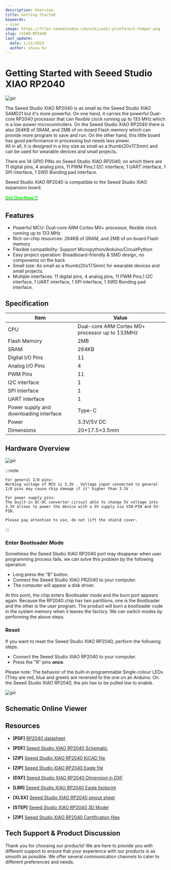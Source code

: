 ```yaml
---
description: Overview
title: Getting Started
keywords:
- xiao
image: https://files.seeedstudio.com/wiki/wiki-platform/S-tempor.png
slug: /XIAO-RP2040
last_update:
  date: 1/11/2023
  author: shuxu hu
---
```


# Getting Started with Seeed Studio XIAO RP2040

<!-- ![](https://files.seeedstudio.com/wiki/XIAO-RP2040/img/102010428_Preview-07.jpg) -->
  <p style={{textAlign: 'center'}}><img src="https://files.seeedstudio.com/wiki/XIAO-RP2040/img/102010428_Preview-07.jpg" alt="pir" width={600} height="auto" /></p>


The Seeed Studio XIAO RP2040 is as small as the Seeed Studio XIAO SAMD21 but it's more powerful. On one hand, it carries the powerful Dual-core RP2040 processor that can flexible clock running up to 133 MHz which is a low-power microcontrollers. On the Seeed Studio XIAO RP2040 there is also 264KB of SRAM, and 2MB of on-board Flash memory which can provide more program to save and run. On the other hand, this little board has good performance in processing but needs less power.  
All in all, it is designed in a tiny size as small as a thumb(20x17.5mm) and can be used for wearable devices and small projects.

There are 14 GPIO PINs on Seeed Studio XIAO RP2040, on which there are 11 digital pins, 4 analog pins, 11 PWM Pins,1 I2C interface, 1 UART interface, 1 SPI interface, 1 SWD Bonding pad interface.

Seeed Studio XIAO RP2040 is compatible to the Seeed Studio XIAO expansion board. 

<div class="get_one_now_container" style={{textAlign: 'center'}}>
    <a class="get_one_now_item" href="https://www.seeedstudio.com/XIAO-RP2040-v1-0-p-5026.html">
    <strong><span><font color={'FFFFFF'} size={"4"}> Get One Now 🖱️</font></span></strong>
    </a>
</div>

## **Features**

- Powerful MCU: Dual-core ARM Cortex M0+ processor, flexible clock running up to 133 MHz
- Rich on-chip resources: 264KB of SRAM, and 2MB of on-board Flash memory
- Flexible compatibility: Support Micropython/Arduino/CircuitPython
-  Easy project operation: Breadboard-friendly & SMD design, no components on the back
- Small size: As small as a thumb(20x17.5mm) for wearable devices and small projects.
- Multiple interfaces: 11 digital pins, 4 analog pins, 11 PWM Pins,1 I2C interface, 1 UART interface, 1 SPI interface, 1 SWD Bonding pad interface.

## **Specification**

|Item|Value|
|---|---|
|CPU|Dual-core ARM Cortex M0+ processor up to 133MHz|
|Flash Memory|2MB|
|SRAM|264KB|
|Digital I/O Pins|11|
|Analog I/O Pins|4|
|PWM Pins|11|
|I2C interface|1|
|SPI interface|1|
|UART interface|1|
|Power supply and downloading interface| Type-C|
|Power|3.3V/5V DC|
|Dimensions|20×17.5×3.5mm|


## **Hardware Overview**

<!-- ![](https://files.seeedstudio.com/wiki/XIAO-RP2040/img/xinpin.jpg) -->
  <p style={{textAlign: 'center'}}><img src="https://files.seeedstudio.com/wiki/XIAO-RP2040/img/xinpin.jpg" alt="pir" width={600} height="auto" /></p>

:::note

    For general I/O pins:
    Working voltage of MCU is 3.3V . Voltage input connected to general I/O pins may cause chip damage if it' higher than 3.3V .

    For power supply pins:
    The built-in DC-DC converter circuit able to change 5V voltage into 3.3V allows to power the device with a 5V supply via VIN-PIN and 5V-PIN.

    Please pay attention to use, do not lift the shield cover.
:::    
    
### **Enter Bootloader Mode**


Sometimes the Seeed Studio XIAO RP2040 port may disappear when user programming process fails. we can solve this problem by the following operation: 

- Long press the "B" button.
- Connect the Seeed Studio XIAO PR2040 to your computer.
- The computer will appear a disk driver.

At this point, the chip enters Bootloader mode and the burn port appears again. Because the RP2040 chip has two partitions, one is the Bootloader and the other is the user program. The product will burn a bootloader code in the system memory when it leaves the factory. We can switch modes by performing the above steps.

### **Reset**

If you want to reset the Seeed Studio XIAO RP2040, perform the following steps:

- Connect the Seeed Studio XIAO RP2040 to your computer.
- Press the "R" pins **once**.

Please note: The behavior of the built-in programmable Single-colour LEDs (They are red, blue and green) are reversed to the one on an Arduino. On the Seeed Studio XIAO RP2040, the pin has to be pulled low to enable.

<!-- ![](https://files.seeedstudio.com/wiki/XIAO-RP2040/img/xinfront.jpg) -->
  <p style={{textAlign: 'center'}}><img src="https://files.seeedstudio.com/wiki/XIAO-RP2040/img/xinfront.jpg" alt="pir" width={600} height="auto" /></p>

## Schematic Online Viewer


<div className="altium-ecad-viewer" data-project-src="https://files.seeedstudio.com/wiki/XIAO-RP2040/res/XIAO_RP2040_v1.22_SCH&PCB.zip" style={{borderRadius: '0px 0px 4px 4px', height: 500, borderStyle: 'solid', borderWidth: 1, borderColor: 'rgb(241, 241, 241)', overflow: 'hidden', maxWidth: 1280, maxHeight: 700, boxSizing: 'border-box'}}>
</div>


## Resources


- **[PDF]** [RP2040 datasheet](https://files.seeedstudio.com/wiki/XIAO-RP2040/res/rp2040_datasheet.pdf)

- **[PDF]** [Seeed Studio XIAO RP2040 Schematic](https://files.seeedstudio.com/wiki/XIAO-RP2040/res/Seeed-Studio-XIAO-RP2040-v1.3.pdf)

- **[ZIP]** [Seeed Studio XIAO RP2040 KiCAD file](https://files.seeedstudio.com/wiki/XIAO-RP2040/res/Seeeduino-xiao-rp2040-KiCAD-Library.zip)

- **[ZIP]** [Seeed Studio XIAO RP2040 Eagle file](https://files.seeedstudio.com/wiki/XIAO-RP2040/res/XIAO_RP2040_v1.22_SCH&PCB.zip)

- **[DXF]** [Seeed Studio XIAO RP2040 Dimension in DXF](https://files.seeedstudio.com/wiki/XIAO-RP2040/res/XIAO-RP2040-DXF.zip)

- **[LBR]** [Seeed Studio XIAO RP2040 Eagle footprint](https://files.seeedstudio.com/wiki/XIAO-RP2040/res/Seeed-Studio-XIAO-RP2040-footprint-eagle.lbr)

- **[XLSX]** [Seeed Studio XIAO RP2040 pinout sheet](https://files.seeedstudio.com/wiki/XIAO-RP2040/res/XIAO-RP2040-pinout_sheet.xlsx)

- **[STEP]** [Seeed Studio XIAO RP2040 3D Model](https://files.seeedstudio.com/wiki/XIAO-RP2040/res/seeed-studio-xiao-rp2040-3d-model.zip)

- **[ZIP]** [Seeed Studio XIAO RP2040 Certification files](https://files.seeedstudio.com/wiki/XIAO-RP2040/res/XIAO-RP2040-Certification.zip)



## Tech Support & Product Discussion

Thank you for choosing our products! We are here to provide you with different support to ensure that your experience with our products is as smooth as possible. We offer several communication channels to cater to different preferences and needs.

<div class="button_tech_support_container">
<a href="https://forum.seeedstudio.com/" class="button_forum"></a> 
<a href="https://www.seeedstudio.com/contacts" class="button_email"></a>
</div>

<div class="button_tech_support_container">
<a href="https://discord.gg/eWkprNDMU7" class="button_discord"></a> 
<a href="https://github.com/Seeed-Studio/wiki-documents/discussions/69" class="button_discussion"></a>
</div>